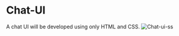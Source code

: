 # Chat-UI
A chat UI will be developed using only HTML and CSS.
![Chat-ui-ss](https://user-images.githubusercontent.com/93408058/159270944-5cd74057-1504-4591-8a56-62f62fffb7ac.png)
